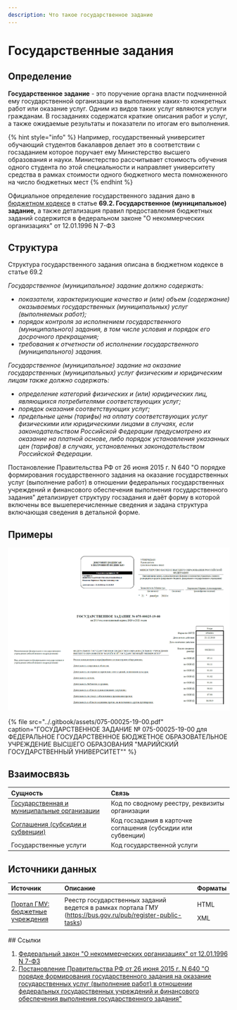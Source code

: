 ```yaml
---
description: Что такое государственное задание
---
```


# Государственные задания

## Определение

**Государственное задание** - это поручение органа власти подчиненной ему государственной организации на выполнение каких-то конкретных работ или оказание услуг. Одним из видов таких услуг являются услуги гражданам. В госзаданиях содержатся краткие описания работ и услуг, а также ожидаемые результаты и показатели по итогам его выполнения.

{% hint style="info" %}
Например, государственный университет обучающий студентов бакалавров делает это в соответствии с госзаданием которое поручает ему Министерство высшего образования и науки. Министерство рассчитывает стоимость обучения одного студента по этой специальности и направляет университету средства в рамках стоимости одного бюджетного места помноженного на число бюджетных мест
{% endhint %}

Официальное определение государственного задания дано в [бюджетном кодексе](../howto/howtostart/budkodeks.md) в статье **69.2. Государственное \(муниципальное\) задание,** а также детализация правил предоставления бюджетных заданий содержится в федеральном законе "О некоммерческих организациях" от 12.01.1996 N 7-ФЗ 

## Структура

Структура государственного задания описана в бюджетном кодексе в статье 69.2 

_Государственное \(муниципальное\) задание должно содержать:_

* _показатели, характеризующие качество и \(или\) объем \(содержание\) оказываемых государственных \(муниципальных\) услуг \(выполняемых работ\);_
* _порядок контроля за исполнением государственного \(муниципального\) задания, в том числе условия и порядок его досрочного прекращения;_
* _требования к отчетности об исполнении государственного \(муниципального\) задания._

_Государственное \(муниципальное\) задание на оказание государственных \(муниципальных\) услуг физическим и юридическим лицам также должно содержать:_

* _определение категорий физических и \(или\) юридических лиц, являющихся потребителями соответствующих услуг;_
* _порядок оказания соответствующих услуг;_
* _предельные цены \(тарифы\) на оплату соответствующих услуг физическими или юридическими лицами в случаях, если законодательством Российской Федерации предусмотрено их оказание на платной основе, либо порядок установления указанных цен \(тарифов\) в случаях, установленных законодательством Российской Федерации._

Постановление Правительства РФ от 26 июня 2015 г. N 640 "О порядке формирования государственного задания на оказание государственных услуг \(выполнение работ\) в отношении федеральных государственных учреждений и финансового обеспечения выполнения государственного задания"  детализирует структуру госзадания и даёт форму в которой включены все вышеперечисленные сведения и задана структура включающая сведения в детальной форме. 

## Примеры

![&#x41F;&#x440;&#x438;&#x43C;&#x435;&#x440; &#x433;&#x43E;&#x441;&#x437;&#x430;&#x434;&#x430;&#x43D;&#x438;&#x44F; &#x41C;&#x430;&#x440;&#x438;&#x439;&#x441;&#x43A;&#x43E;&#x43C;&#x443; &#x433;&#x43E;&#x441;&#x443;&#x43D;&#x438;&#x432;&#x435;&#x440;&#x441;&#x438;&#x442;&#x435;&#x442;&#x443;. 1-&#x44F; &#x441;&#x442;&#x440;&#x430;&#x43D;&#x438;&#x446;&#x430;](../.gitbook/assets/image.png)

{% file src="../.gitbook/assets/075-00025-19-00.pdf" caption="ГОСУДАРСТВЕННОЕ ЗАДАНИЕ № 075-00025-19-00 для ФЕДЕРАЛЬНОЕ ГОСУДАРСТВЕННОЕ БЮДЖЕТНОЕ ОБРАЗОВАТЕЛЬНОЕ УЧРЕЖДЕНИЕ ВЫСШЕГО ОБРАЗОВАНИЯ \"МАРИЙСКИЙ ГОСУДАРСТВЕННЫЙ УНИВЕРСИТЕТ\"" %}

## Взаимосвязь

| Сущность | Связь |
| :--- | :--- |
| [Государственная и муниципальные организации](../orgs/) | Код по сводному реестру, реквизиты организации |
| [Соглашения \(субсидии и субвенции\)](subsidy.md) | Код госзадания в карточке соглашения \(субсидии или субвенции\) |
| Государственные услуги | Код государственной услуги |

## Источники данных

<table>
  <thead>
    <tr>
      <th style="text-align:left">&#x418;&#x441;&#x442;&#x43E;&#x447;&#x43D;&#x438;&#x43A;</th>
      <th style="text-align:left">&#x41E;&#x43F;&#x438;&#x441;&#x430;&#x43D;&#x438;&#x435;</th>
      <th style="text-align:left">&#x424;&#x43E;&#x440;&#x43C;&#x430;&#x442;&#x44B;</th>
    </tr>
  </thead>
  <tbody>
    <tr>
      <td style="text-align:left"><a href="../gis/public/portalgmu.md">&#x41F;&#x43E;&#x440;&#x442;&#x430;&#x43B; &#x413;&#x41C;&#x423;: &#x431;&#x44E;&#x434;&#x436;&#x435;&#x442;&#x43D;&#x44B;&#x435; &#x443;&#x447;&#x440;&#x435;&#x436;&#x434;&#x435;&#x43D;&#x438;&#x44F;</a>
      </td>
      <td style="text-align:left">&#x420;&#x435;&#x435;&#x441;&#x442;&#x440; &#x433;&#x43E;&#x441;&#x443;&#x434;&#x430;&#x440;&#x441;&#x442;&#x432;&#x435;&#x43D;&#x43D;&#x44B;&#x445;
        &#x437;&#x430;&#x434;&#x430;&#x43D;&#x438;&#x439; &#x432;&#x435;&#x434;&#x435;&#x442;&#x441;&#x44F;
        &#x432; &#x440;&#x430;&#x43C;&#x43A;&#x430;&#x445; &#x43F;&#x43E;&#x440;&#x442;&#x430;&#x43B;&#x430;
        &#x413;&#x41C;&#x423; (<a href="https://bus.gov.ru/pub/register-public-tasks">https://bus.gov.ru/pub/register-public-tasks</a>)</td>
      <td
      style="text-align:left">
        <p>HTML</p>
        <p>XML</p>
        </td>
    </tr>
  </tbody>
</table>## Ссылки

1. [Федеральный закон "О некоммерческих организациях" от 12.01.1996 N 7-ФЗ](http://www.consultant.ru/document/cons_doc_LAW_8824/)
2. [Постановление Правительства РФ от 26 июня 2015 г. N 640 "О порядке формирования государственного задания на оказание государственных услуг \(выполнение работ\) в отношении федеральных государственных учреждений и финансового обеспечения выполнения государственного задания"](https://base.garant.ru/71112362/)



